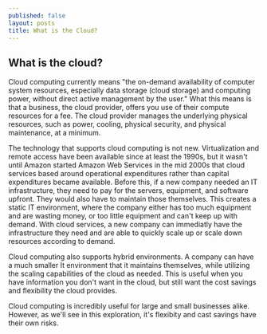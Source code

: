 ```yaml
---
published: false
layout: posts
title: What is the Cloud?
---
```

## What is the cloud?

Cloud computing currently means "the on-demand availability of computer system resources, especially data storage (cloud storage) and computing power, without direct active management by the user." What this means is that a business, the cloud provider, offers you use of their compute resources for a fee. The cloud provider manages the underlying physical resources, such as power, cooling, physical security, and physical maintenance, at a minimum. 

The technology that supports cloud computing is not new. Virtualization and remote access have been available since at least the 1990s, but it wasn't until Amazon started Amazon Web Services in the mid 2000s that cloud services based around operational expenditures rather than capital expenditures became available. Before this, if a new company needed an IT infrastructure, they need to pay for the servers, equipment, and software upfront. They would also have to maintain those themselves. This creates a static IT environment, where the company either has too much equipment and are wasting money, or too little equipment and can't keep up with demand. With cloud services, a new company can immediatly have the infrastructure they need and are able to quickly scale up or scale down resources according to demand.

Cloud computing also supports hybrid environments. A company can have a much smaller It environment that it maintains themselves, while utilizing the scaling capabilities of the cloud as needed. This is useful when you have information you don't want in the cloud, but still want the cost savings and flexibility the cloud provides. 

Cloud computing is incredibly useful for large and small businesses alike. However, as we'll see in this exploration, it's flexibity and cast savings have their own risks.
